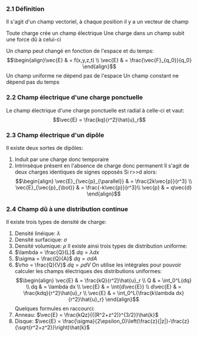 ### 2.1 Définition
Il s'agit d'un champ vectoriel, à chaque position il y a un vecteur de champ

Toute charge crée un champ électrique
Une charge dans un champ subit une force dû à celui-ci

Un champ peut changé en fonction de l'espace et du temps:$$\begin{align}\vec{E} & = f(x,y,z,t) \\
\vec{E} & = \frac{\vec{F}_{q_0}}{q_0} \end{align}$$
Un champ uniforme ne dépend pas de l'espace
Un champ constant ne dépend pas du temps
### 2.2 Champ électrique d'une charge ponctuelle
Le champ électrique d'une charge ponctuelle est radial à celle-ci et vaut: $$\vec{E} = \frac{kq}{r^2}\hat{u}_r$$
### 2.3 Champ électrique d'un dipôle
Il existe deux sortes de dipôles:
1. Induit par une charge donc temporaire
2. Intrinsèque présent en l'absence de charge donc permanent
Il s'agit de deux charges identiques de signes opposés
Si r>>d alors: $$\begin{align} \vec{E}_{\vec{p}_{\parallel}} & = \frac{2k\vec{p}}{r^3} \\ 
\vec{E}_{\vec{p}_{\bot}} & = \frac{-k\vec{p}}{r^3}\\ 
\vec{p} & = q\vec{d} \end{align}$$
### 2.4 Champ dû à une distribution continue
Il existe trois types de densité de charge:
1. Densité linéique: $\lambda$
2. Densité surfacique: $\sigma$
3. Densité volumique: $\rho$
Il existe ainsi trois types de distribution uniforme:
1. $\lambda = \frac{Q}{L}$ $dq = \lambda dx$
2. $\sigma = \frac{Q}{A}$ $dq = \sigma dA$
3. $\rho = \frac{Q}{V}$ $dq = \rho dV$
On utilise les intégrales pour pouvoir calculer les champs électriques des distributions uniformes:
$$\begin{align} \vec{E} & = \frac{kQ}{r^2}\hat{u}_r \\
Q & = \int_0^L{dq} \\
dq & = \lambda dx \\
\vec{E} & = \int{d\vec{E}} \\
d\vec{E} & = \frac{kdq}{r^2}\hat{u}_r \\
\vec{E} & = \int_0^L{\frac{k\lambda dx}{r^2}\hat{u}_r}
\end{align}$$
Quelques formules en raccourci:
1. Anneau: $\vec{E} = \frac{kQz}{{(R^2+z^2)}^{3/2}}\hat{k}$
2. Disque: $\vec{E} = \frac{\sigma}{2\epsilon_0}\left(\frac{z}{|z|}-\frac{z}{\sqrt{r^2+z^2}}\right)\hat{k}$

